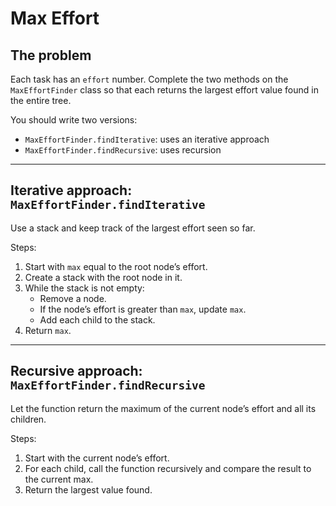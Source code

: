 # Max Effort

## The problem

Each task has an `effort` number. Complete the two methods on the `MaxEffortFinder` class so that each
returns the largest effort value found in the entire tree.

You should write two versions:

- `MaxEffortFinder.findIterative`: uses an iterative approach
- `MaxEffortFinder.findRecursive`: uses recursion

---

## Iterative approach: `MaxEffortFinder.findIterative`

Use a stack and keep track of the largest effort seen so far.

Steps:

1. Start with `max` equal to the root node’s effort.
2. Create a stack with the root node in it.
3. While the stack is not empty:
   - Remove a node.
   - If the node’s effort is greater than `max`, update `max`.
   - Add each child to the stack.
4. Return `max`.

---

## Recursive approach: `MaxEffortFinder.findRecursive`

Let the function return the maximum of the current node’s effort and all its
children.

Steps:

1. Start with the current node’s effort.
2. For each child, call the function recursively and compare the result to the
   current max.
3. Return the largest value found.
